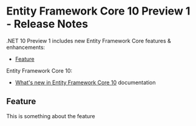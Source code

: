 # Entity Framework Core 10 Preview 1 - Release Notes

.NET 10 Preview 1 includes new Entity Framework Core features & enhancements:

- [Feature](#feature)

Entity Framework Core 10:

- [What's new in Entity Framework Core 10](https://learn.microsoft.com/ef/core/what-is-new/ef-core-10.0/whatsnew) documentation

## Feature

This is something about the feature
